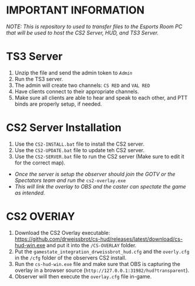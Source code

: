 # IMPORTANT INFORMATION
*NOTE: This is repository to used to transfer files to the Esports Room PC that will be used to host the CS2 Server, HUD, and TS3 Server.*

# TS3 Server
1. Unzip the file and send the admin token to *`Admin`*
2. Run the TS3 server.
3. The admin will create two channels: `CS RED` and `VAL RED`
3. Have clients connect to their appropriate channels.
4. Make sure all clients are able to hear and speak to each other, and PTT binds are properly setup, if needed.

# CS2 Server Installation
1. Use the `CS2-INSTALL.bat` file to install the CS2 server.
2. Use the `CS2-UPDATE.bat` file to update teh CS2 server.
3. Use the `CS2-SERVER.bat` file to run the CS2 server (Make sure to edit it for the correct map).

- *Once the server is setup the observer should join the GOTV or the Spectators team and run the* `cs2-overlay.exe`
- *This will link the overlay to OBS and the caster can spectate the game as intended.*

# CS2 OVERlAY
1. Download the CS2 Overlay executable: https://github.com/drweissbrot/cs-hud/releases/latest/download/cs-hud-win.exe and put it into the `/CS-OVERLAY` folder.
2. Put the `gamestate_integration_drweissbrot_hud.cfg` and the `overly.cfg` in the `/cfg` folder of the observers CS2 install.
3. Run the `cs-hud-win.exe` file and make sure that OBS is capturing the overlay in a browser source (`http://127.0.0.1:31982/hud?transparent`).
4. Observer will then execute the `overlay.cfg` file in-game.
